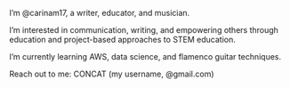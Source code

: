 I’m @carinam17, a writer, educator, and musician. 

I’m interested in communication, writing, and empowering others through education and project-based approaches to STEM education. 

I’m currently learning AWS, data science, and flamenco guitar techniques. 

<!---I’m looking to collaborate on --->

Reach out to me: CONCAT (my username, @gmail.com)

<!---
carinam17/carinam17 is a ✨ special ✨ repository because its `README.md` (this file) appears on your GitHub profile.
You can click the Preview link to take a look at your changes.
--->
